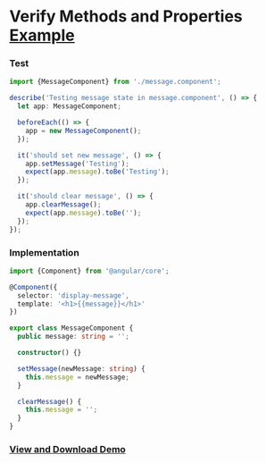 # Verify Methods and Properties [Example](https://plnkr.co/edit/5bRWPGmjMgRZIlVXQn5d?p=preview)

### Test

``` ts
import {MessageComponent} from './message.component';

describe('Testing message state in message.component', () => {
  let app: MessageComponent;

  beforeEach(() => {
    app = new MessageComponent();
  });

  it('should set new message', () => {
    app.setMessage('Testing');
    expect(app.message).toBe('Testing');
  });

  it('should clear message', () => {
    app.clearMessage();
    expect(app.message).toBe('');
  });
});
```

### Implementation

``` ts
import {Component} from '@angular/core';

@Component({
  selector: 'display-message',
  template: '<h1>{{message}}</h1>'
})

export class MessageComponent {
  public message: string = '';

  constructor() {}

  setMessage(newMessage: string) {
  	this.message = newMessage;
  }

  clearMessage() {
    this.message = '';
  }
}
```


### [View and Download Demo](https://plnkr.co/edit/5bRWPGmjMgRZIlVXQn5d?p=preview)